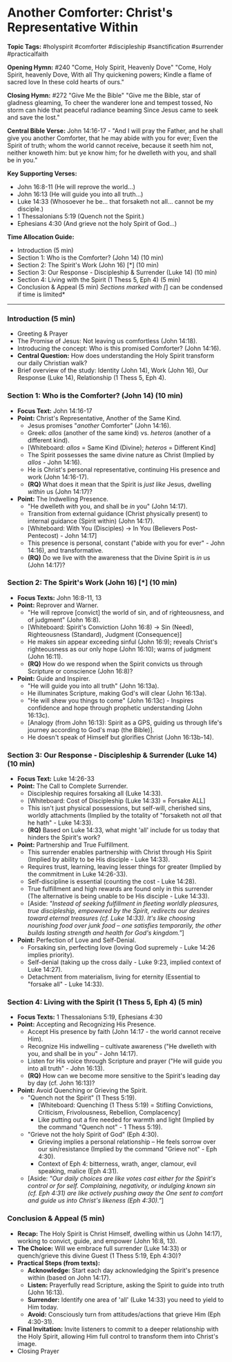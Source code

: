 # Another Comforter: Christ's Representative Within

**Topic Tags:** #holyspirit #comforter #discipleship #sanctification #surrender #practicalfaith

**Opening Hymn:** #240 "Come, Holy Spirit, Heavenly Dove"
"Come, Holy Spirit, heavenly Dove, With all Thy quickening powers; Kindle a flame of sacred love In these cold hearts of ours."

**Closing Hymn:** #272 "Give Me the Bible"
"Give me the Bible, star of gladness gleaming, To cheer the wanderer lone and tempest tossed, No storm can hide that peaceful radiance beaming Since Jesus came to seek and save the lost."

**Central Bible Verse:** John 14:16-17 - "And I will pray the Father, and he shall give you another Comforter, that he may abide with you for ever; Even the Spirit of truth; whom the world cannot receive, because it seeth him not, neither knoweth him: but ye know him; for he dwelleth with you, and shall be in you."

**Key Supporting Verses:**
*   John 16:8-11 (He will reprove the world...)
*   John 16:13 (He will guide you into all truth...)
*   Luke 14:33 (Whosoever he be... that forsaketh not all... cannot be my disciple.)
*   1 Thessalonians 5:19 (Quench not the Spirit.)
*   Ephesians 4:30 (And grieve not the holy Spirit of God...)

**Time Allocation Guide:**
*   Introduction (5 min)
*   Section 1: Who is the Comforter? (John 14) (10 min)
*   Section 2: The Spirit's Work (John 16) [*] (10 min)
*   Section 3: Our Response - Discipleship & Surrender (Luke 14) (10 min)
*   Section 4: Living with the Spirit (1 Thess 5, Eph 4) (5 min)
*   Conclusion & Appeal (5 min)
*Sections marked with [*] can be condensed if time is limited*

---

### Introduction (5 min)

*   Greeting & Prayer
*   The Promise of Jesus: Not leaving us comfortless (John 14:18).
*   Introducing the concept: Who is this promised Comforter? (John 14:16).
*   **Central Question:** How does understanding the Holy Spirit transform our daily Christian walk?
*   Brief overview of the study: Identity (John 14), Work (John 16), Our Response (Luke 14), Relationship (1 Thess 5, Eph 4).

### Section 1: Who is the Comforter? (John 14) (10 min)

*   **Focus Text:** John 14:16-17
*   **Point:** Christ's Representative, Another of the Same Kind.
    *   Jesus promises "*another* Comforter" (John 14:16).
    *   Greek: *allos* (another of the same kind) vs. *heteros* (another of a different kind).
    *   [Whiteboard: *allos* = Same Kind (Divine); *heteros* = Different Kind]
    *   The Spirit possesses the same divine nature as Christ (Implied by *allos* - John 14:16).
    *   He is Christ's personal representative, continuing His presence and work (John 14:16-17).
    *   **(RQ)** What does it mean that the Spirit is *just like* Jesus, dwelling *within* us (John 14:17)?
*   **Point:** The Indwelling Presence.
    *   "He dwelleth *with* you, and shall be *in* you" (John 14:17).
    *   Transition from external guidance (Christ physically present) to internal guidance (Spirit within) (John 14:17).
    *   [Whiteboard: With You (Disciples) -> In You (Believers Post-Pentecost) - John 14:17]
    *   This presence is personal, constant ("abide with you for ever" - John 14:16), and transformative.
    *   **(RQ)** Do we live with the awareness that the Divine Spirit is *in* us (John 14:17)?

### Section 2: The Spirit's Work (John 16) [*] (10 min)

*   **Focus Texts:** John 16:8-11, 13
*   **Point:** Reprover and Warner.
    *   "He will reprove [convict] the world of sin, and of righteousness, and of judgment" (John 16:8).
    *   [Whiteboard: Spirit's Conviction (John 16:8) -> Sin (Need), Righteousness (Standard), Judgment (Consequence)]
    *   He makes sin appear exceeding sinful (John 16:9); reveals Christ's righteousness as our only hope (John 16:10); warns of judgment (John 16:11).
    *   **(RQ)** How do we respond when the Spirit convicts us through Scripture or conscience (John 16:8)?
*   **Point:** Guide and Inspirer.
    *   "He will guide you into all truth" (John 16:13a).
    *   He illuminates Scripture, making God's will clear (John 16:13a).
    *   "He will shew you things to come" (John 16:13c) - Inspires confidence and hope through prophetic understanding (John 16:13c).
    *   [Analogy (from John 16:13): Spirit as a GPS, guiding us through life's journey according to God's map (the Bible)].
    *   He doesn't speak of Himself but glorifies Christ (John 16:13b-14).

### Section 3: Our Response - Discipleship & Surrender (Luke 14) (10 min)

*   **Focus Text:** Luke 14:26-33
*   **Point:** The Call to Complete Surrender.
    *   Discipleship requires forsaking all (Luke 14:33).
    *   [Whiteboard: Cost of Discipleship (Luke 14:33) = Forsake ALL]
    *   This isn't just physical possessions, but self-will, cherished sins, worldly attachments (Implied by the totality of "forsaketh not *all* that he hath" - Luke 14:33).
    *   **(RQ)** Based on Luke 14:33, what might 'all' include for us today that hinders the Spirit's work?
*   **Point:** Partnership and True Fulfillment.
    *   This surrender enables partnership with Christ through His Spirit (Implied by ability to be His disciple - Luke 14:33).
    *   Requires trust, learning, leaving lesser things for greater (Implied by the commitment in Luke 14:26-33).
    *   Self-discipline is essential (counting the cost - Luke 14:28).
    *   True fulfillment and high rewards are found only in this surrender (The alternative is being unable to be His disciple - Luke 14:33).
    *   [Aside: *"Instead of seeking fulfillment in fleeting worldly pleasures, true discipleship, empowered by the Spirit, redirects our desires toward eternal treasures (cf. Luke 14:33). It's like choosing nourishing food over junk food – one satisfies temporarily, the other builds lasting strength and health for God's kingdom."*]
*   **Point:** Perfection of Love and Self-Denial.
    *   Forsaking sin, perfecting love (loving God supremely - Luke 14:26 implies priority).
    *   Self-denial (taking up the cross daily - Luke 9:23, implied context of Luke 14:27).
    *   Detachment from materialism, living for eternity (Essential to "forsake all" - Luke 14:33).

### Section 4: Living with the Spirit (1 Thess 5, Eph 4) (5 min)

*   **Focus Texts:** 1 Thessalonians 5:19, Ephesians 4:30
*   **Point:** Accepting and Recognizing His Presence.
    *   Accept His presence by faith (John 14:17 - the world cannot receive Him).
    *   Recognize His indwelling – cultivate awareness ("He dwelleth with you, and shall be in you" - John 14:17).
    *   Listen for His voice through Scripture and prayer ("He will guide you into all truth" - John 16:13).
    *   **(RQ)** How can we become more sensitive to the Spirit's leading day by day (cf. John 16:13)?
*   **Point:** Avoid Quenching or Grieving the Spirit.
    *   "Quench not the Spirit" (1 Thess 5:19).
        *   [Whiteboard: Quenching (1 Thess 5:19) = Stifling Convictions, Criticism, Frivolousness, Rebellion, Complacency]
        *   Like putting out a fire needed for warmth and light (Implied by the command "Quench not" - 1 Thess 5:19).
    *   "Grieve not the holy Spirit of God" (Eph 4:30).
        *   Grieving implies a personal relationship – He feels sorrow over our sin/resistance (Implied by the command "Grieve not" - Eph 4:30).
        *   Context of Eph 4: bitterness, wrath, anger, clamour, evil speaking, malice (Eph 4:31).
    *   [Aside: *"Our daily choices are like votes cast either for the Spirit's control or for self. Complaining, negativity, or indulging known sin (cf. Eph 4:31) are like actively pushing away the One sent to comfort and guide us into Christ's likeness (Eph 4:30)."*]

### Conclusion & Appeal (5 min)

*   **Recap:** The Holy Spirit is Christ Himself, dwelling within us (John 14:17), working to convict, guide, and empower (John 16:8, 13).
*   **The Choice:** Will we embrace full surrender (Luke 14:33) or quench/grieve this divine Guest (1 Thess 5:19, Eph 4:30)?
*   **Practical Steps (from texts):**
    *   **Acknowledge:** Start each day acknowledging the Spirit's presence within (based on John 14:17).
    *   **Listen:** Prayerfully read Scripture, asking the Spirit to guide into truth (John 16:13).
    *   **Surrender:** Identify one area of 'all' (Luke 14:33) you need to yield to Him today.
    *   **Avoid:** Consciously turn from attitudes/actions that grieve Him (Eph 4:30-31).
*   **Final Invitation:** Invite listeners to commit to a deeper relationship with the Holy Spirit, allowing Him full control to transform them into Christ's image.
*   Closing Prayer